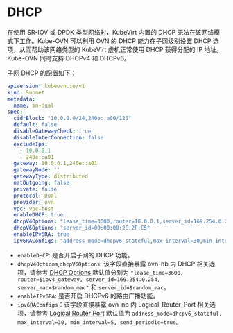 # DHCP

在使用 SR-IOV 或 DPDK 类型网络时，KubeVirt 内置的 DHCP 无法在该网络模式下工作。Kube-OVN 可以利用 OVN 的 DHCP 能力在子网级别设置
 DHCP 选项，从而帮助该网络类型的 KubeVirt 虚机正常使用 DHCP 获得分配的 IP 地址。Kube-OVN 同时支持 DHCPv4 和 DHCPv6。

子网 DHCP 的配置如下：

```yaml
apiVersion: kubeovn.io/v1
kind: Subnet
metadata:
  name: sn-dual
spec:
  cidrBlock: "10.0.0.0/24,240e::a00/120"
  default: false
  disableGatewayCheck: true
  disableInterConnection: false
  excludeIps:
    - 10.0.0.1
    - 240e::a01
  gateway: 10.0.0.1,240e::a01
  gatewayNode: ''
  gatewayType: distributed
  natOutgoing: false
  private: false
  protocol: Dual
  provider: ovn
  vpc: vpc-test
  enableDHCP: true
  dhcpV4Options: "lease_time=3600,router=10.0.0.1,server_id=169.254.0.254,server_mac=00:00:00:2E:2F:B8"
  dhcpV6Options: "server_id=00:00:00:2E:2F:C5"
  enableIPv6RA: true
  ipv6RAConfigs: "address_mode=dhcpv6_stateful,max_interval=30,min_interval=5,send_periodic=true"
```

- `enableDHCP`: 是否开启子网的 DHCP 功能。
- `dhcpV4Options`,`dhcpV6Options`: 该字段直接暴露 ovn-nb 内 DHCP 相关选项，请参考 [DHCP Options](https://man7.org/linux/man-pages/man5/ovn-nb.5.html#DHCP_Options_TABLE) 
默认值分别为 `"lease_time=3600, router=$ipv4_gateway, server_id=169.254.0.254, server_mac=$random_mac"` 和 `server_id=$random_mac`。
- `enableIPv6RA`: 是否开启 DHCPv6 的路由广播功能。
- `ipv6RAConfigs`：该字段直接暴露 ovn-nb 内 Logical_Router_Port 相关选项，请参考 [Logical Router Port](https://man7.org/linux/man-pages/man5/ovn-nb.5.html#Logical_Router_Port_TABLE) 默认值为
`address_mode=dhcpv6_stateful, max_interval=30, min_interval=5, send_periodic=true`。
